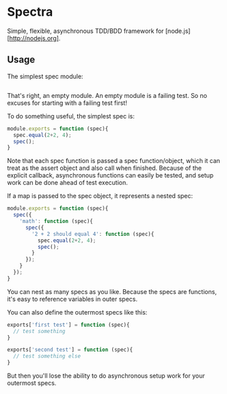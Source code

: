 # Spectra

Simple, flexible, asynchronous TDD/BDD framework for [node.js][http://nodejs.org].

## Usage

The simplest spec module:

```js

```

That's right, an empty module. An empty module is a failing test. So no excuses
for starting with a failing test first!

To do something useful, the simplest spec is:

```js
module.exports = function (spec){
  spec.equal(2+2, 4);
  spec();
}
```

Note that each spec function is passed a spec function/object, which it can
treat as the assert object and also call when finished. Because of the explicit
callback, asynchronous functions can easily be tested, and setup work can be
done ahead of test execution.

If a map is passed to the spec object, it represents a nested spec:

```js
module.exports = function (spec){
  spec({
    'math': function (spec){
      spec({
        '2 + 2 should equal 4': function (spec){
          spec.equal(2+2, 4);
          spec();
        }
      });
    }
  });
}
```

You can nest as many specs as you like. Because the specs are functions, it's
easy to reference variables in outer specs.

You can also define the outermost specs like this:

```js
exports['first test'] = function (spec){
  // test something
}

exports['second test'] = function (spec){
  // test something else
}
```

But then you'll lose the ability to do asynchronous setup work for your
outermost specs.
